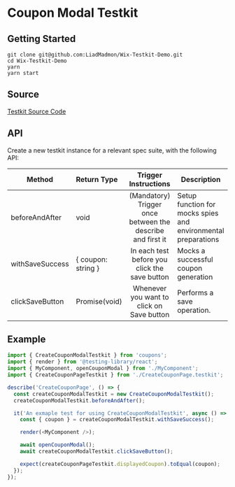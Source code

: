 # Coupon Modal Testkit

## Getting Started
```
git clone git@github.com:LiadMadmon/Wix-Testkit-Demo.git
cd Wix-Testkit-Demo
yarn
yarn start
```

## Source
[Testkit Source Code](src/Coupons/components/CreateCouponModal/CreateCouponModal.testkit.ts)

## API
Create a new testkit instance for a relevant spec suite, with the following API:

| Method   | Return Type | Trigger Instructions |  Description |
|----------|:------|:---:|---------------|
| beforeAndAfter |  void | (Mandatory) Trigger once between the describe and first it| Setup function for mocks spies and environmental preparations |
| withSaveSuccess |  { coupon: string } | In each test before you click the save button | Mocks a successful coupon generation |
| clickSaveButton |  Promise(void) | Whenever you want to click on Save button | Performs a save operation. |

## Example
```typescript
import { CreateCouponModalTestkit } from 'coupons';
import { render } from '@testing-library/react';
import { MyComponent, openCouponModal } from './MyComponent';
import { CreateCouponPageTestkit } from './CreateCouponPage.testkit';

describe('CreateCouponPage', () => {
  const createCouponModalTestkit = new CreateCouponModalTestkit();
  createCouponModalTestkit.beforeAndAfter();

  it('An exmaple test for using CreateCouponModalTestkit', async () => {
    const { coupon } = createCouponModalTestkit.withSaveSuccess();

    render(<MyComponent />);

    await openCouponModal();
    await createCouponModalTestkit.clickSaveButton();

    expect(createCouponPageTestkit.displayedCoupon).toEqual(coupon);
  });
});
```
